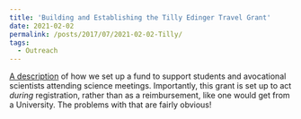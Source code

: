 ```yaml
---
title: 'Building and Establishing the Tilly Edinger Travel Grant'
date: 2021-02-02
permalink: /posts/2017/07/2021-02-02-Tilly/
tags:
  - Outreach
---
```


[A description](https://timescavengers.blog/2021/01/20/building-and-establishing-the-tilly-edinger-travel-grant/) of how we set up a fund to support students and avocational scientists attending science meetings. Importantly, this grant is set up to act _during_ registration, rather than as a reimbursement, like one would get from a University. The problems with that are fairly obvious! 

